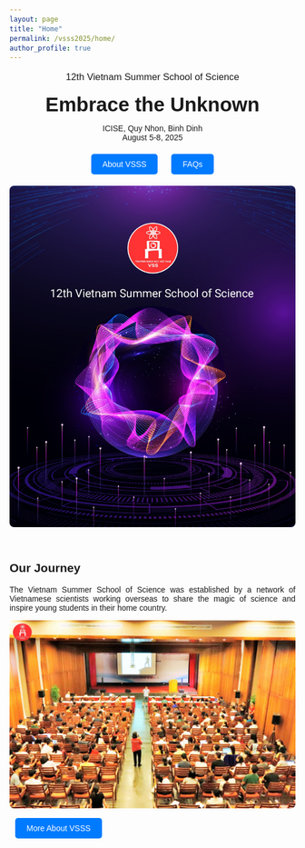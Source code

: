 ```yaml
---
layout: page
title: "Home"
permalink: /vsss2025/home/
author_profile: true
---
```


<style>
  .home-container {
    text-align: center;
    font-family: sans-serif;
  }
  .main-heading {
    font-size: 2.5em;
    text-align: center;
    margin-top: 0.5em;
    margin-bottom: 0.2em;
  }
  .sub-heading {
    font-size: 1.2em;
    margin-bottom: 0.5em;
  }
  .date-location {
    margin-bottom: 1.5em;
  }
  .nav-button {
    display: inline-block;
    padding: 10px 20px;
    margin: 0 10px 20px 10px;
    background-color: #007bff;
    color: white;
    text-decoration: none;
    border-radius: 5px;
    border: none;
    cursor: pointer;
    font-size: 1em;
  }
  .nav-button:hover {
    background-color: #0056b3;
  }
  .home-image {
    max-width: 100%;
    height: auto;
    border-radius: 8px;
    margin-bottom: 2em;
  }
  .section {
    margin: 2em 0;
    text-align: justify;
  }
  .section img {
     max-width: 100%;
     height: auto;
     border-radius: 8px;
  }
  .section-button {
     margin-top: 1em;
  }
  .section ul {
     list-style-position: inside;
     text-align: justify;
     margin-bottom: 1.5em;
  }
  .section li {
     margin-bottom: 0.75em;
  }
  .numbered-list {
     list-style: none;          /* Remove default numbering */
     counter-reset: my-counter; /* Initialize a counter */
  }
  .numbered-list li::before {
     counter-increment: my-counter; /* Increment the counter for each list item */
     content: "(" counter(my-counter) ") "; /* Display the counter with parentheses */
     margin-right: 5px;      /* Add some space after the number */
     margin-bottom: 1.5em;
  }
</style>

<div class="home-container">

  <p class="sub-heading">
     12th Vietnam Summer School of Science
  </p>
  <h1 class="main-heading">
     Embrace the Unknown
  </h1>
  <p class="date-location">
     ICISE, Quy Nhon, Binh Dinh<br>August 5-8, 2025
  </p>

  <div>
    <a href="/vsss2025/about-us/VSSS/" class="nav-button">About VSSS</a>
    <a href="/vsss2025/others/faqs/" class="nav-button">FAQs</a>
  </div>

  <img src="/_pages/2025/home/home.jpg" alt="12th Vietnam Summer School of Science" class="home-image">

  <div class="section">
    <h2>
         Our Journey
    </h2>
    <p>
         The Vietnam Summer School of Science was established by a network of Vietnamese scientists working overseas to share the magic of science and inspire young students in their home country.
    </p>
    <img src="/_pages/2025/home/ourjourney.jpeg" alt="Students and lecturers at a past VSSS event">
    <div class="section-button">
        <a href="/vsss2025/about-us/VSSS/" class="nav-button">More About VSSS</a>
    </div>
  </div>
</div>
